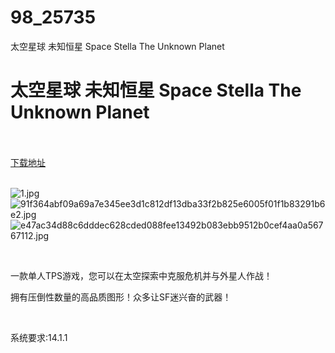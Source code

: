 # 98_25735
太空星球 未知恒星 Space Stella The Unknown Planet
# 太空星球 未知恒星 Space Stella The Unknown Planet
 <br/></br>
[下载地址](https://www.switch520.cc/article/25735 "下载地址")
<br/></br>

<p><img title="1.jpg" src="https://www.switch520.cc/muke_img/2021_12_19_4a367ba0e207c.jpg" alt="1.jpg"><br>
<img title="91f364abf09a69a7e345ee3d1c812df13dba33f2b825e6005f01f1b83291b6e2.jpg" src="https://www.switch520.cc/muke_img/2021_12_19_6e4ba44461ece.jpg" alt="91f364abf09a69a7e345ee3d1c812df13dba33f2b825e6005f01f1b83291b6e2.jpg"><br>
<img title="e47ac34d88c6dddec628cded088fee13492b083ebb9512b0cef4aa0a56767112.jpg" src="https://www.switch520.cc/muke_img/2021_12_19_1a21a7a19b005.jpg" alt="e47ac34d88c6dddec628cded088fee13492b083ebb9512b0cef4aa0a56767112.jpg"></p>
<p>&nbsp;</p>
<p>一款单人TPS游戏，您可以在太空探索中克服危机并与外星人作战！</p>
<p>拥有压倒性数量的高品质图形！众多让SF迷兴奋的武器！</p>
<p>&nbsp;</p>
<p>系统要求:14.1.1</p>



